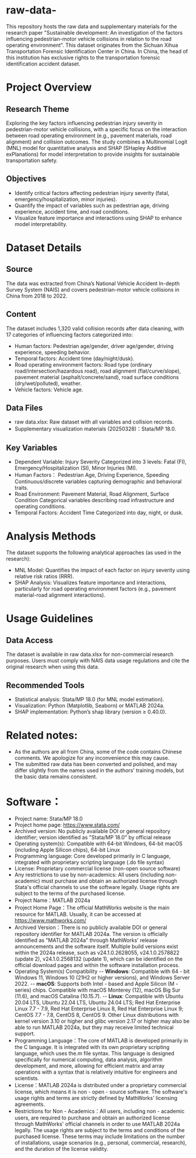 # raw-data-
This repository hosts the raw data and supplementary materials for the research paper "Sustainable development: An investigation of the factors influencing pedestrian-motor vehicle collisions in relation to the road operating environment". This dataset originates from the Sichuan Xihua Transportation Forensic Identification Center in China. In China, the head of this institution has exclusive rights to the transportation forensic identification accident dataset.
# Project Overview
## Research Theme
Exploring the key factors influencing pedestrian injury severity in pedestrian-motor vehicle collisions, with a specific focus on the interaction between road operating environment (e.g., pavement materials, road alignment) and collision outcomes. The study combines a Multinomial Logit (MNL) model for quantitative analysis and SHAP (SHapley Additive exPlanations) for model interpretation to provide insights for sustainable transportation safety.
## Objectives
- Identify critical factors affecting pedestrian injury severity (fatal, emergency/hospitalization, minor injuries).
- Quantify the impact of variables such as pedestrian age, driving experience, accident time, and road conditions.
- Visualize feature importance and interactions using SHAP to enhance model interpretability.
# Dataset Details
## Source
The data was extracted from China’s National Vehicle Accident In-depth Survey System (NAIS) and covers pedestrian-motor vehicle collisions in China from 2018 to 2022.
## Content
The dataset includes 1,320 valid collision records after data cleaning, with 17 categories of influencing factors categorized into:
- Human factors: Pedestrian age/gender, driver age/gender, driving experience, speeding behavior.
- Temporal factors: Accident time (day/night/dusk).
- Road operating environment factors: Road type (ordinary road/intersection/hazardous road), road alignment (flat/curve/slope), pavement material (asphalt/concrete/sand), road surface conditions (dry/wet/polluted), weather.
- Vehicle factors: Vehicle age.
## Data Files
- raw data.xlsx: Raw dataset with all variables and collision records.
- Supplementary visualization materials (20250328)：Stata/MP 18.0.
## Key Variables
- Dependent Variable: Injury Severity	Categorized into 3 levels: Fatal (FI), Emergency/Hospitalization (SI), Minor Injuries (MI).
- Human Factors： Pedestrian Age, Driving Experience, Speeding	Continuous/discrete variables capturing demographic and behavioral traits.
- Road Environment: Pavement Material, Road Alignment, Surface Condition	Categorical variables describing road infrastructure and operating conditions.
- Temporal Factors: Accident Time	Categorized into day, night, or dusk.
# Analysis Methods
The dataset supports the following analytical approaches (as used in the research):
- MNL Model: Quantifies the impact of each factor on injury severity using relative risk ratios (RRR).
- SHAP Analysis: Visualizes feature importance and interactions, particularly for road operating environment factors (e.g., pavement material-road alignment interactions).
# Usage Guidelines
## Data Access
The dataset is available in raw data.xlsx for non-commercial research purposes. Users must comply with NAIS data usage regulations and cite the original research when using this data.
## Recommended Tools
- Statistical analysis: Stata/MP 18.0 (for MNL model estimation).
- Visualization: Python (Matplotlib, Seaborn) or MATLAB 2024a.
- SHAP implementation: Python’s shap library (version ≥ 0.40.0).
# Related notes:
- As the authors are all from China, some of the code contains Chinese comments. We apologize for any inconvenience this may cause.
- The submitted raw data has been converted and polished, and may differ slightly from the names used in the authors' training models, but the basic data remains consistent.
# Software：
- Project name: Stata/MP 18.0
- Project home page: https://www.stata.com/
- Archived version: No publicly available DOI or general repository identifier; version identified as "Stata/MP 18.0" by official release
- Operating system(s): Compatible with 64-bit Windows, 64-bit macOS (including Apple Silicon chips), 64-bit Linux
- Programming language: Core developed primarily in C language, integrated with proprietary scripting language (.do file syntax)
- License: Proprietary commercial license (non-open source software)
- Any restrictions to use by non-academics: All users (including non-academic) must purchase and obtain an authorized license through Stata's official channels to use the software legally. Usage rights are subject to the terms of the purchased license.
- Project Name：MATLAB 2024a
- Project Home Page：The official MathWorks website is the main resource for MATLAB. Usually, it can be accessed at https://www.mathworks.com/
- Archived Version：There is no publicly available DOI or general repository identifier for MATLAB 2024a. The version is officially identified as "MATLAB 2024a" through MathWorks' release announcements and the software itself. Multiple build versions exist within the 2024a release, such as v24.1.0.2628055, v24.1.0.2578822 (update 2), v24.1.0.2568132 (update 1), which can be identified on the official download pages and within the software installation process.
-  Operating System(s) Compatibility
-- **Windows**: Compatible with 64 - bit Windows 11, Windows 10 (21H2 or higher versions), and Windows Server 2022.
-- **macOS**: Supports both Intel - based and Apple Silicon (M - series) chips. Compatible with macOS Monterey (12), macOS Big Sur (11.6), and macOS Catalina (10.15.7).
-- **Linux**: Compatible with Ubuntu 20.04 LTS, Ubuntu 22.04 LTS, Ubuntu 24.04 LTS; Red Hat Enterprise Linux 7.7 - 7.9, Red Hat Enterprise Linux 8, Red Hat Enterprise Linux 9; CentOS 7.7 - 7.8, CentOS 8, CentOS 9. Other Linux distributions with kernel version 3.10 or higher and glibc version 2.17 or higher may also be able to run MATLAB 2024a, but they may receive limited technical support.
- Programming Language：The core of MATLAB is developed primarily in the C language. It is integrated with its own proprietary scripting language, which uses the.m file syntax. This language is designed specifically for numerical computing, data analysis, algorithm development, and more, allowing for efficient matrix and array operations with a syntax that is relatively intuitive for engineers and scientists.
- License：MATLAB 2024a is distributed under a proprietary commercial license, which means it is non - open - source software. The software's usage rights and terms are strictly defined by MathWorks' licensing agreements.
- Restrictions for Non - Academics：All users, including non - academic users, are required to purchase and obtain an authorized license through MathWorks' official channels in order to use MATLAB 2024a legally. The usage rights are subject to the terms and conditions of the purchased license. These terms may include limitations on the number of installations, usage scenarios (e.g., personal, commercial, research), and the duration of the license validity. 
